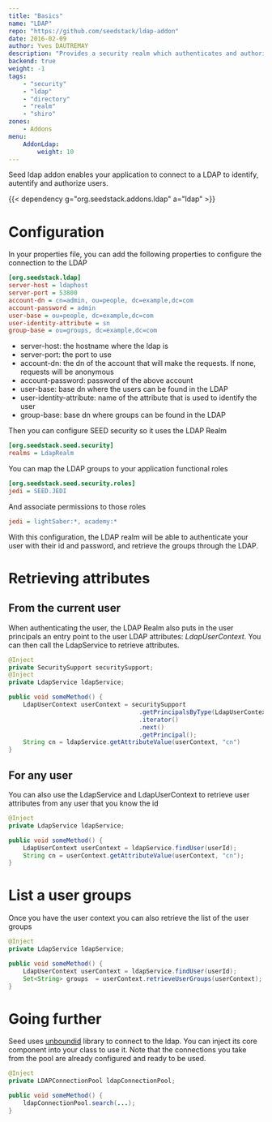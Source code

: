 ```yaml
---
title: "Basics"
name: "LDAP"
repo: "https://github.com/seedstack/ldap-addon"
date: 2016-02-09
author: Yves DAUTREMAY
description: "Provides a security realm which authenticates and authorizes subjects with an LDAP directory."
backend: true
weight: -1
tags:
    - "security"
    - "ldap"
    - "directory"
    - "realm"
    - "shiro"
zones:
    - Addons
menu:
    AddonLdap:
        weight: 10
---
```


Seed ldap addon enables your application to connect to a LDAP to identify, autentify and authorize users.

{{< dependency g="org.seedstack.addons.ldap" a="ldap" >}}

# Configuration

In your properties file, you can add the following properties to configure the connection to the LDAP

```ini
[org.seedstack.ldap]
server-host = ldaphost
server-port = 53800
account-dn = cn=admin, ou=people, dc=example,dc=com
account-password = admin
user-base = ou=people, dc=example,dc=com
user-identity-attribute = sn
group-base = ou=groups, dc=example,dc=com
```

* server-host: the hostname where the ldap is
* server-port: the port to use
* account-dn: the dn of the account that will make the requests. If none, requests will be anonymous
* account-password: password of the above account
* user-base: base dn where the users can be found in the LDAP
* user-identity-attribute: name of the attribute that is used to identify the user
* group-base: base dn where groups can be found in the LDAP

Then you can configure SEED security so it uses the LDAP Realm

```ini
[org.seedstack.seed.security]
realms = LdapRealm
```

You can map the LDAP groups to your application functional roles
```ini
[org.seedstack.seed.security.roles]
jedi = SEED.JEDI
```

And associate permissions to those roles
```ini
jedi = lightSaber:*, academy:*
```

With this configuration, the LDAP realm will be able to authenticate your user with their id and password, and retrieve the groups through the LDAP.

# Retrieving attributes

## From the current user

When authenticating the user, the LDAP Realm also puts in the user principals an entry point to the user LDAP attributes: _LdapUserContext_. You can then call the LdapService to retrieve attributes.

```java
@Inject
private SecuritySupport securitySupport;
@Inject
private LdapService ldapService;

public void someMethod() {
    LdapUserContext userContext = securitySupport
                                    .getPrincipalsByType(LdapUserContext.class)
                                    .iterator()
                                    .next()
                                    .getPrincipal();
    String cn = ldapService.getAttributeValue(userContext, "cn")
}
```

## For any user

You can also use the LdapService and LdapUserContext to retrieve user attributes from any user that you know the id

```java
@Inject
private LdapService ldapService;

public void someMethod() {
    LdapUserContext userContext = ldapService.findUser(userId);
    String cn = userContext.getAttributeValue(userContext, "cn");
}
```

# List a user groups

Once you have the user context you can also retrieve the list of the user groups

```java
@Inject
private LdapService ldapService;

public void someMethod() {
    LdapUserContext userContext = ldapService.findUser(userId);
    Set<String> groups  = userContext.retrieveUserGroups(userContext);
}
```

# Going further

Seed uses [unboundid](https://www.unboundid.com/) library to connect to the ldap. You can inject its core component into your class to use it. Note that the connections you take from the pool are already configured and ready to be used.

```java
@Inject
private LDAPConnectionPool ldapConnectionPool;

public void someMethod() {
    ldapConnectionPool.search(...);
}
```
